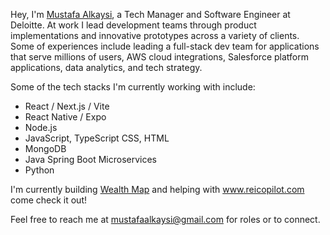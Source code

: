 Hey, I'm [Mustafa Alkaysi](https://www.linkedin.com/in/mustafaalkaysi/), a Tech Manager and Software Engineer at Deloitte. At work I lead development teams through product implementations and innovative prototypes across a variety of clients. Some of experiences include leading a full-stack dev team for applications that serve millions of users, AWS cloud integrations, Salesforce platform applications, data analytics, and tech strategy.

Some of the tech stacks I'm currently working with include:

* React / Next.js / Vite
* React Native / Expo
* Node.js
* JavaScript, TypeScript CSS, HTML
* MongoDB
* Java Spring Boot Microservices
* Python

I'm currently building [Wealth Map](https://wealthmap.vercel.app/) and helping with www.reicopilot.com come check it out!

Feel free to reach me at mustafaalkaysi@gmail.com for roles or to connect.
